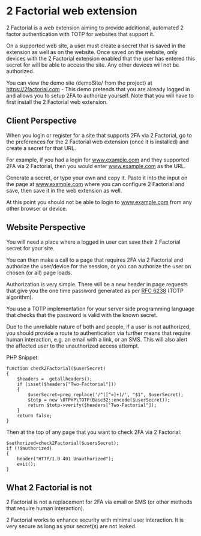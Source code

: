 # 2 Factorial web extension

2 Factorial is a web extension aiming to provide additional, automated 2 factor authentication with TOTP for websites that support it.

On a supported web site, a user must create a secret that is saved in the extension as well as on the website.
Once saved on the website, only devices with the 2 Factorial extension enabled that the user has entered this secret for 
will be able to access the site. Any other devices will not be authorized.

You can view the demo site (demoSite/ from the project) at https://2factorial.com - This demo pretends that you are 
already logged in and allows you to setup 2FA to authorize yourself. Note that you will have to first install the
2 Factorial web extension.

## Client Perspective

When you login or register for a site that supports 2FA via 2 Factorial, go to the preferences for the 2 Factorial 
web extension (once it is installed) and create a secret for that URL.

For example, if you had a login for www.example.com and they supported 2FA via 2 Factorial, then you would enter
www.example.com as the URL.

Generate a secret, or type your own and copy it. Paste it into the input on the page at www.example.com where you can 
configure 2 Factorial and save, then save it in the web extension as well.

At this point you should not be able to login to www.example.com from any other browser or device.

## Website Perspective

You will need a place where a logged in user can save their 2 Factorial secret for your site.

You can then make a call to a page that requires 2FA via 2 Factorial and authorize the user/device for the session, 
or you can authorize the user on chosen (or all) page loads.

Authorization is very simple. There will be a new header in page requests that give you the one time password generated
as per [RFC 6238](https://tools.ietf.org/html/rfc6238) (TOTP algorithm).

You use a TOTP implementation for your server side programming language that checks that the password is valid with 
the known secret.

Due to the unreliable nature of both and people, if a user is not authorized, you should provide a route to 
authentication via further means that require human interaction, e.g. an email with a link, or an SMS. This will also 
alert the affected user to the unauthorized access attempt.

PHP Snippet:

```
function check2Factorial($userSecret)
{    
    $headers =  getallheaders();
    if (isset($headers["Two-Factorial"]))
    {
        $userSecret=preg_replace('/^([^=]+)/', "$1", $userSecret);
        $totp = new \OTPHP\TOTP(Base32::encode($userSecret));
        return $totp->verify($headers["Two-Factorial"]);        
    }
    return false;
}
```

Then at the top of any page that you want to check 2FA via 2 Factorial:

```
$authorized=check2Factorial($usersSecret);
if (!$authorized)
{
    header("HTTP/1.0 401 Unauthorized");     
    exit();
}
``` 

## What 2 Factorial is not
2 Factorial is not a replacement for 2FA via email or SMS (or other methods that require human interaction).

2 Factorial works to enhance security with minimal user interaction. It is very secure as long as your secret(s) are 
not leaked.



